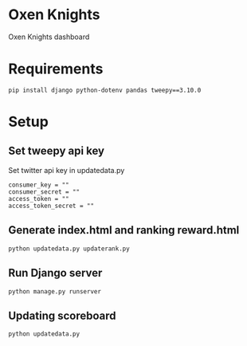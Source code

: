 # Oxen Knights

Oxen Knights dashboard

# Requirements

`pip install django python-dotenv pandas tweepy==3.10.0`

# Setup

## Set tweepy api key

Set twitter api key in updatedata.py

```
consumer_key = ""
consumer_secret = ""
access_token = ""
access_token_secret = ""
```

## Generate index.html and ranking reward.html

`python updatedata.py updaterank.py`

## Run Django server

`python manage.py runserver`

## Updating scoreboard

`python updatedata.py`
